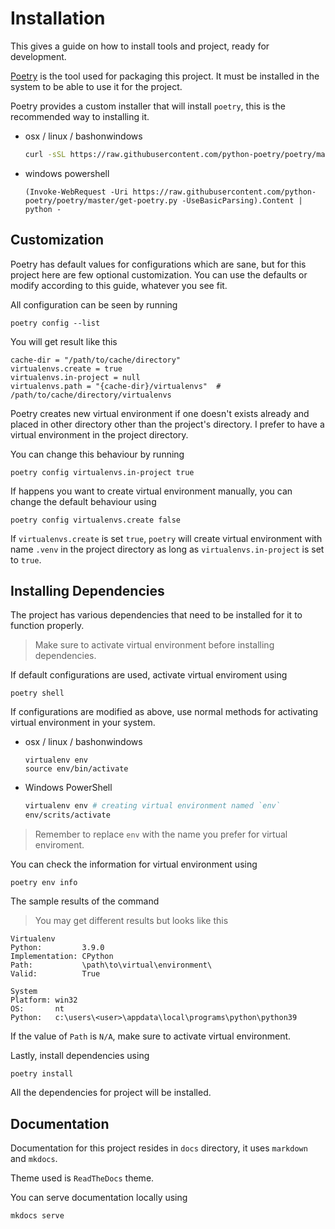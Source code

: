 # Installation

This gives a guide on how to install tools and project, ready for development.

[Poetry](https://python-poetry.org/) is the tool used for packaging this project. It must be installed in the system to be able to use it for the project.

Poetry provides a custom installer that will install `poetry`, this is the recommended way to installing it.

- osx / linux / bashonwindows

    ```bash
    curl -sSL https://raw.githubusercontent.com/python-poetry/poetry/master/get-poetry.py | python -
    ```

- windows powershell

    ```
    (Invoke-WebRequest -Uri https://raw.githubusercontent.com/python-poetry/poetry/master/get-poetry.py -UseBasicParsing).Content | python -
    ```

## Customization

Poetry has default values for configurations which are sane, but for this project here are few optional customization. You can use the defaults or modify according to this guide, whatever you see fit.

All configuration can be seen by running

```
poetry config --list
```

You will get result like this

```
cache-dir = "/path/to/cache/directory"
virtualenvs.create = true
virtualenvs.in-project = null
virtualenvs.path = "{cache-dir}/virtualenvs"  # /path/to/cache/directory/virtualenvs
```

Poetry creates new virtual environment if one doesn't exists already and placed in other directory other than the project's directory. I prefer to have a virtual environment in the project directory.

You can change this behaviour by running

```
poetry config virtualenvs.in-project true
```

If happens you want to create virtual environment manually, you can change the default behaviour using

```
poetry config virtualenvs.create false
```

If `virtualenvs.create` is set `true`, `poetry` will create virtual environment with name `.venv` in the project directory as long as `virtualenvs.in-project` is set to `true`.

## Installing Dependencies

The project has various dependencies that need to be installed for it to function properly.

> Make sure to activate virtual environment before installing dependencies.

If default configurations are used, activate virtual enviroment using

```
poetry shell
```

If configurations are modified as above, use normal methods for activating virtual environment in your system.

- osx / linux / bashonwindows

    ```
    virtualenv env
    source env/bin/activate
    ```

- Windows PowerShell

    ```bash
    virtualenv env # creating virtual environment named `env`
    env/scrits/activate
    ```

> Remember to replace `env` with the name you prefer for virtual enviroment.

You can check the information for virtual environment using

```
poetry env info
```

The sample results of the command

> You may get different results but looks like this

```
Virtualenv
Python:         3.9.0
Implementation: CPython
Path:           \path\to\virtual\environment\
Valid:          True

System
Platform: win32
OS:       nt
Python:   c:\users\<user>\appdata\local\programs\python\python39
```

If the value of `Path` is `N/A`, make sure to activate virtual environment.

Lastly, install dependencies using

```
poetry install
```

All the dependencies for project will be installed.

## Documentation

Documentation for this project resides in `docs` directory, it uses `markdown` and `mkdocs`.

Theme used is `ReadTheDocs` theme.

You can serve documentation locally using

```
mkdocs serve
```
